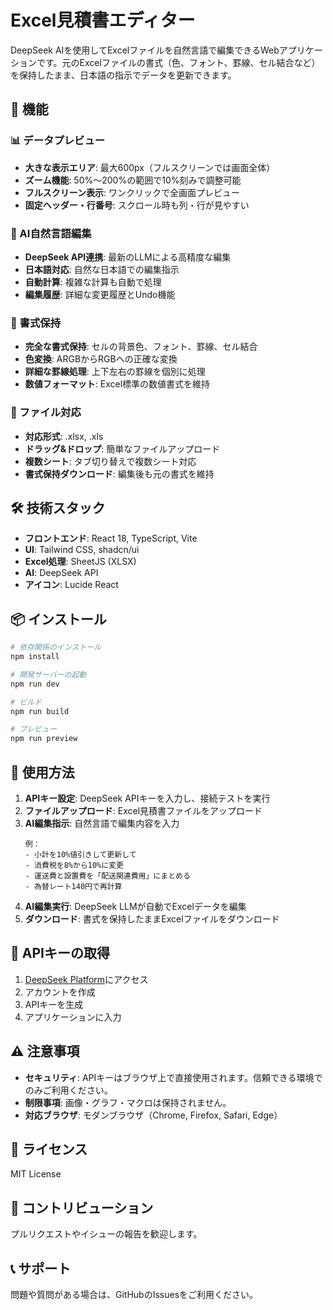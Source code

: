 # Excel見積書エディター

DeepSeek AIを使用してExcelファイルを自然言語で編集できるWebアプリケーションです。元のExcelファイルの書式（色、フォント、罫線、セル結合など）を保持したまま、日本語の指示でデータを更新できます。

## 🚀 機能

### 📊 データプレビュー
- **大きな表示エリア**: 最大600px（フルスクリーンでは画面全体）
- **ズーム機能**: 50%〜200%の範囲で10%刻みで調整可能
- **フルスクリーン表示**: ワンクリックで全画面プレビュー
- **固定ヘッダー・行番号**: スクロール時も列・行が見やすい

### 🤖 AI自然言語編集
- **DeepSeek API連携**: 最新のLLMによる高精度な編集
- **日本語対応**: 自然な日本語での編集指示
- **自動計算**: 複雑な計算も自動で処理
- **編集履歴**: 詳細な変更履歴とUndo機能

### 🎨 書式保持
- **完全な書式保持**: セルの背景色、フォント、罫線、セル結合
- **色変換**: ARGBからRGBへの正確な変換
- **詳細な罫線処理**: 上下左右の罫線を個別に処理
- **数値フォーマット**: Excel標準の数値書式を維持

### 📁 ファイル対応
- **対応形式**: .xlsx, .xls
- **ドラッグ&ドロップ**: 簡単なファイルアップロード
- **複数シート**: タブ切り替えで複数シート対応
- **書式保持ダウンロード**: 編集後も元の書式を維持

## 🛠️ 技術スタック

- **フロントエンド**: React 18, TypeScript, Vite
- **UI**: Tailwind CSS, shadcn/ui
- **Excel処理**: SheetJS (XLSX)
- **AI**: DeepSeek API
- **アイコン**: Lucide React

## 📦 インストール

```bash
# 依存関係のインストール
npm install

# 開発サーバーの起動
npm run dev

# ビルド
npm run build

# プレビュー
npm run preview
```

## 🔧 使用方法

1. **APIキー設定**: DeepSeek APIキーを入力し、接続テストを実行
2. **ファイルアップロード**: Excel見積書ファイルをアップロード
3. **AI編集指示**: 自然言語で編集内容を入力
   ```
   例：
   - 小計を10%値引きして更新して
   - 消費税を8%から10%に変更
   - 運送費と設置費を「配送関連費用」にまとめる
   - 為替レート140円で再計算
   ```
4. **AI編集実行**: DeepSeek LLMが自動でExcelデータを編集
5. **ダウンロード**: 書式を保持したままExcelファイルをダウンロード

## 🔑 APIキーの取得

1. [DeepSeek Platform](https://platform.deepseek.com/)にアクセス
2. アカウントを作成
3. APIキーを生成
4. アプリケーションに入力

## ⚠️ 注意事項

- **セキュリティ**: APIキーはブラウザ上で直接使用されます。信頼できる環境でのみご利用ください。
- **制限事項**: 画像・グラフ・マクロは保持されません。
- **対応ブラウザ**: モダンブラウザ（Chrome, Firefox, Safari, Edge）

## 📄 ライセンス

MIT License

## 🤝 コントリビューション

プルリクエストやイシューの報告を歓迎します。

## 📞 サポート

問題や質問がある場合は、GitHubのIssuesをご利用ください。